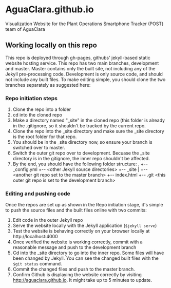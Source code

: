 # AguaClara.github.io
Visualization Website for the Plant Operations Smartphone Tracker (POST) team of AguaClara

## Working locally on this repo
This repo is deployed through gh-pages, githubs' jekyll-based static website hosting service. This repo has two main branches, development and master. Master contains only the built site, not including any of the Jekyll pre-processing code. Development is only source code, and should not include any built files. To make editing simple, you should clone the two branches separately as suggested here:

### Repo initiation steps

1. Clone the repo into a folder
2. cd into the cloned repo
3. Make a directory named "_site" in the cloned repo (this folder is already in the .gitignore, so it shouldn't be tracked by the current repo.
4. Clone the repo into the _site directory and make sure the _site directory is the root folder for that repo. 
5. You should be in the _site directory now, so ensure your branch is switched over to master. 
6. Switch the outer git repo over to development. Becuase the _site directory is in the gitignore, the inner repo shouldn't be affected. 
7. By the end, you should have the following folder structure: 
.
+-- _config.yml
+-- \<other Jekyll source directories>
+-- _site
|   +-- \<another git repo set to the master branch>
+-- index.html
+-- .git \<this outer git repo is set to the development branch>

### Editing and pushing code
Once the repos are set up as shown in the Repo initiation stage, it's simple to push the source files and the built files online with two commits:
1. Edit code in the outer Jekyll repo 
2. Serve the website locally with the Jekyll application (`$jekyll serve`)
3. Test the website is behaving correctly on your browser locally at http://localhost:4000
4. Once verified the website is working correctly, commit with a reasonable message and push to the development branch
5. Cd into the _site directory to go into the inner repo. Some files will have been changed by Jekyll. You can see the changed built files with the `$git status` command.
6. Commit the changed files and push to the master branch.
7. Confirm Github is displaying the website correctly by visiting http://aguaclara.github.io. It might take up to 5 minutes to update.
